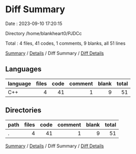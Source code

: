 # Diff Summary

Date : 2023-09-10 17:20:15

Directory /home/blankheart0/PJDCc

Total : 4 files,  41 codes, 1 comments, 9 blanks, all 51 lines

[Summary](results.md) / [Details](details.md) / Diff Summary / [Diff Details](diff-details.md)

## Languages
| language | files | code | comment | blank | total |
| :--- | ---: | ---: | ---: | ---: | ---: |
| C++ | 4 | 41 | 1 | 9 | 51 |

## Directories
| path | files | code | comment | blank | total |
| :--- | ---: | ---: | ---: | ---: | ---: |
| . | 4 | 41 | 1 | 9 | 51 |

[Summary](results.md) / [Details](details.md) / Diff Summary / [Diff Details](diff-details.md)